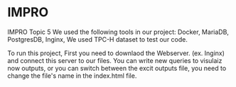 # IMPRO
IMPRO Topic 5
We used the following tools in our project: 
Docker, MariaDB, PostgresDB, Inginx, 
We used TPC-H dataset to test our code. 

To run this project, First you need to downlaod the Webserver. (ex. Inginx) and connect this server to our files. 
You can write new queries to visulaiz now outputs, or you can switch between the excit outputs file, you need to change the file's name in the index.html file.

